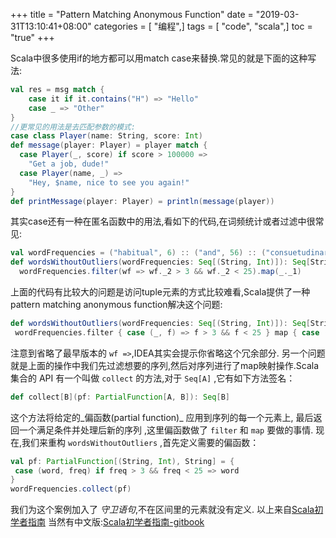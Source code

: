 +++
title = "Pattern Matching Anonymous Function"
date = "2019-03-31T13:10:41+08:00"
categories = [ "编程",]
tags = [ "code", "scala",]
toc = "true"
+++


Scala中很多使用if的地方都可以用match case来替换.常见的就是下面的这种写法:

```scala
val res = msg match {
	case it if it.contains("H") => "Hello"
	case _ => "Other"
}
//更常见的用法是去匹配参数的模式:
case class Player(name: String, score: Int)
def message(player: Player) = player match {
  case Player(_, score) if score > 100000 =>
    "Get a job, dude!"
  case Player(name, _) =>
    "Hey, $name, nice to see you again!"
}
def printMessage(player: Player) = println(message(player))
```
<!--more--> 

其实case还有一种在匿名函数中的用法,看如下的代码,在词频统计或者过滤中很常见:

```scala
val wordFrequencies = ("habitual", 6) :: ("and", 56) :: ("consuetudinary", 2)  :: Nil
def wordsWithoutOutliers(wordFrequencies: Seq[(String, Int)]): Seq[String] =
  wordFrequencies.filter(wf => wf._2 > 3 && wf._2 < 25).map(_._1)
```
上面的代码有比较大的问题是访问tuple元素的方式比较难看,Scala提供了一种pattern matching anonymous function解决这个问题:

```scala
def wordsWithoutOutliers(wordFrequencies: Seq[(String, Int)]): Seq[String] =
 wordFrequencies.filter { case (_, f) => f > 3 && f < 25 } map { case (w, _) => w }
```
注意到省略了最早版本的 `wf =>`,IDEA其实会提示你省略这个冗余部分. 
另一个问题就是上面的操作中我们先过滤想要的序列,然后对序列进行了map映射操作.Scala 集合的 API 有一个叫做 `collect` 的方法,对于 `Seq[A]` ,它有如下方法签名：

```scala
def collect[B](pf: PartialFunction[A, B]): Seq[B]
```
这个方法将给定的_偏函数(partial function)_ 应用到序列的每一个元素上, 最后返回一个满足条件并处理后新的序列 ,这里偏函数做了 `filter` 和 `map` 要做的事情.
现在,我们来重构 `wordsWithoutOutliers` ,首先定义需要的偏函数：

```scala
val pf: PartialFunction[(String, Int), String] = {
 case (word, freq) if freq > 3 && freq < 25 => word
}
wordFrequencies.collect(pf)
```
我们为这个案例加入了 _守卫语句_,不在区间里的元素就没有定义.
以上来自[Scala初学者指南](http://danielwestheide.com/scala/neophytes.html)
当然有中文版:[Scala初学者指南-gitbook](https://www.gitbook.com/book/windor/beginners-guide-to-scala/details)

